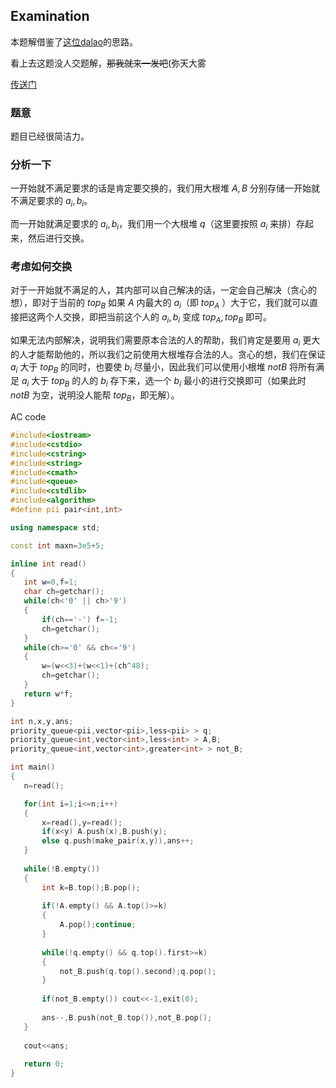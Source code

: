 ## Examination

本题解借鉴了[这位dalao](https://atcoder.jp/users/macesuted)的思路。

看上去这题没人交题解，~~那我就来一发吧~~(弥天大雾

[传送门](https://www.luogu.com.cn/problem/AT_arc147_e)

### 题意

题目已经很简洁力。

### 分析一下

一开始就不满足要求的话是肯定要交换的，我们用大根堆 $A, B$ 分别存储一开始就不满足要求的 $a_i,b_i$。

而一开始就满足要求的 $a_i,b_i$，我们用一个大根堆 $q$（这里要按照 $a_i$ 来排）存起来，然后进行交换。

### 考虑如何交换

对于一开始就不满足的人，其内部可以自己解决的话，一定会自己解决（贪心的想），即对于当前的 $top_B$ 如果 $A$ 内最大的 $a_i$（即 $top_A$ ）大于它，我们就可以直接把这两个人交换，即把当前这个人的 $a_i,b_i$ 变成 $top_A,top_B$ 即可。

如果无法内部解决，说明我们需要原本合法的人的帮助，我们肯定是要用 $a_i$ 更大的人才能帮助他的，所以我们之前使用大根堆存合法的人。贪心的想，我们在保证 $a_i$ 大于 $top_B$ 的同时，也要使 $b_i$ 尽量小，因此我们可以使用小根堆 $notB$ 将所有满足 $a_i$ 大于 $top_B$ 的人的 $b_i$ 存下来，选一个  $b_i$ 最小的进行交换即可（如果此时 $notB$ 为空，说明没人能帮 $top_B$，即无解）。

 AC code
 
 ```cpp
#include<iostream>
#include<cstdio>
#include<cstring>
#include<string>
#include<cmath>
#include<queue>
#include<cstdlib>
#include<algorithm>
#define pii pair<int,int>

using namespace std;

const int maxn=3e5+5;

inline int read()
{
	int w=0,f=1;
	char ch=getchar();
	while(ch<'0' || ch>'9')
	{
		if(ch=='-') f=-1;
		ch=getchar();
	}
	while(ch>='0' && ch<='9')
	{
		w=(w<<3)+(w<<1)+(ch^48);
		ch=getchar();
	}
	return w*f;
}

int n,x,y,ans;
priority_queue<pii,vector<pii>,less<pii> > q;
priority_queue<int,vector<int>,less<int> > A,B; 
priority_queue<int,vector<int>,greater<int> > not_B;

int main()
{
	n=read();

	for(int i=1;i<=n;i++)
	{
		x=read(),y=read();
		if(x<y) A.push(x),B.push(y);
		else q.push(make_pair(x,y)),ans++;
	}
	
	while(!B.empty())
	{
		int k=B.top();B.pop();
		
		if(!A.empty() && A.top()>=k)
		{
			A.pop();continue;
		}
		
		while(!q.empty() && q.top().first>=k)
		{
			not_B.push(q.top().second);q.pop();
		}
		
		if(not_B.empty()) cout<<-1,exit(0);
		
		ans--,B.push(not_B.top()),not_B.pop();
	}
	
	cout<<ans;
	
	return 0;
}
```
